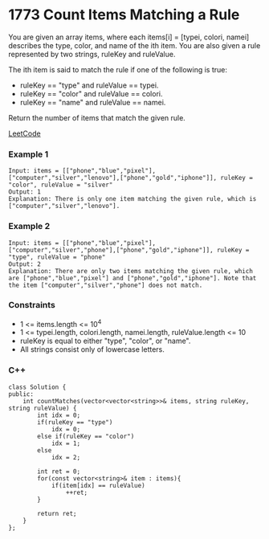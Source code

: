 # 1773 Count Items Matching a Rule

You are given an array items, where each items[i] = [typei, colori, namei] describes the type, color, and name of the ith item. You are also given a rule represented by two strings, ruleKey and ruleValue.

The ith item is said to match the rule if one of the following is true:

* ruleKey == "type" and ruleValue == typei.
* ruleKey == "color" and ruleValue == colori.
* ruleKey == "name" and ruleValue == namei.

Return the number of items that match the given rule.

 
[LeetCode](https://leetcode.cn/problems/count-items-matching-a-rule/)

### Example 1

```
Input: items = [["phone","blue","pixel"],["computer","silver","lenovo"],["phone","gold","iphone"]], ruleKey = "color", ruleValue = "silver"
Output: 1
Explanation: There is only one item matching the given rule, which is ["computer","silver","lenovo"].
```

### Example 2

```
Input: items = [["phone","blue","pixel"],["computer","silver","phone"],["phone","gold","iphone"]], ruleKey = "type", ruleValue = "phone"
Output: 2
Explanation: There are only two items matching the given rule, which are ["phone","blue","pixel"] and ["phone","gold","iphone"]. Note that the item ["computer","silver","phone"] does not match.
```


### Constraints

* 1 <= items.length <= 10<sup>4</sup>
* 1 <= typei.length, colori.length, namei.length, ruleValue.length <= 10
* ruleKey is equal to either "type", "color", or "name".
* All strings consist only of lowercase letters.

### C++ 

```
class Solution {
public:
    int countMatches(vector<vector<string>>& items, string ruleKey, string ruleValue) {
        int idx = 0;
        if(ruleKey == "type")
            idx = 0;
        else if(ruleKey == "color")
            idx = 1;
        else
            idx = 2;

        int ret = 0;
        for(const vector<string>& item : items){
            if(item[idx] == ruleValue)
                ++ret;
        }

        return ret;
    }
};
```